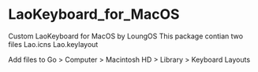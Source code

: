 # LaoKeyboard_for_MacOS
Custom LaoKeyboard for MacOS by LoungOS
This package contian two files
Lao.icns
Lao.keylayout

Add files to 
Go > Computer > Macintosh HD > Library > Keyboard Layouts


